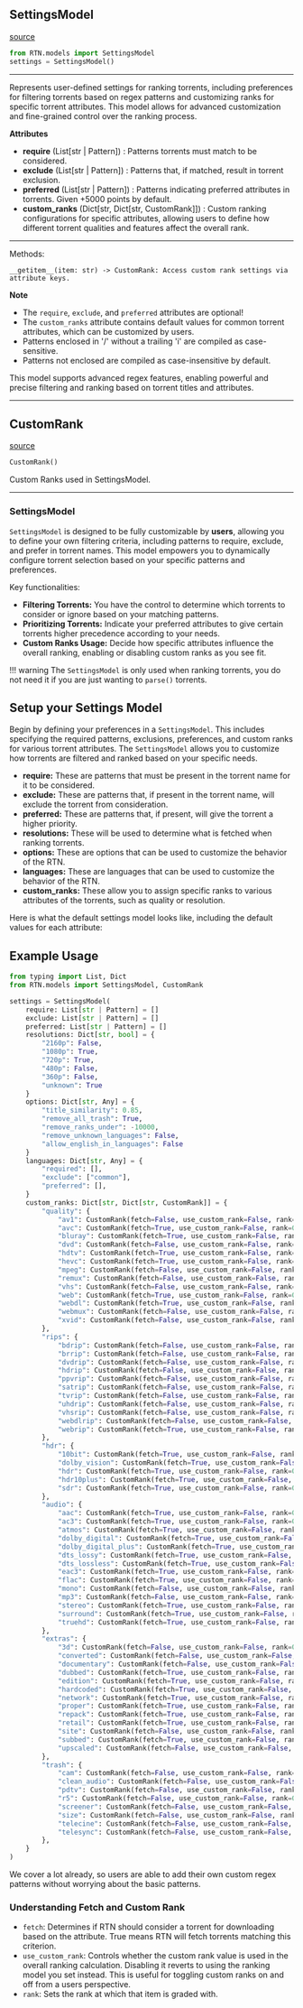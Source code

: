 ## SettingsModel
[source](https://github.com/dreulavelle/rank-torrent-name/blob/main/RTN/models.py/#L437)
```python 
from RTN.models import SettingsModel
settings = SettingsModel()
```

---
Represents user-defined settings for ranking torrents, including preferences for filtering torrents
based on regex patterns and customizing ranks for specific torrent attributes. This model allows for
advanced customization and fine-grained control over the ranking process.

**Attributes**

* **require** (List[str | Pattern]) : Patterns torrents must match to be considered.
* **exclude** (List[str | Pattern]) : Patterns that, if matched, result in torrent exclusion.
* **preferred** (List[str | Pattern]) : Patterns indicating preferred attributes in torrents. Given +5000 points by default.
* **custom_ranks** (Dict[str, Dict[str, CustomRank]]) : Custom ranking configurations for specific attributes, allowing users to define how different torrent qualities and features affect the overall rank.

---

Methods:

    __getitem__(item: str) -> CustomRank: Access custom rank settings via attribute keys.


**Note**

- The `require`, `exclude`, and `preferred` attributes are optional!
- The `custom_ranks` attribute contains default values for common torrent attributes, which can be customized by users.
- Patterns enclosed in '/' without a trailing 'i' are compiled as case-sensitive.
- Patterns not enclosed are compiled as case-insensitive by default.

This model supports advanced regex features, enabling powerful and precise filtering and ranking based on torrent titles and attributes.

----

## CustomRank
[source](https://github.com/dreulavelle/rank-torrent-name/blob/main/RTN/models.py/#L430)
```python 
CustomRank()
```

Custom Ranks used in SettingsModel.

---

### SettingsModel

`SettingsModel` is designed to be fully customizable by __users__, allowing you to define your own filtering criteria, including patterns to require, exclude, and prefer in torrent names. This model empowers you to dynamically configure torrent selection based on your specific patterns and preferences.

Key functionalities:

- **Filtering Torrents:** You have the control to determine which torrents to consider or ignore based on your matching patterns.
- **Prioritizing Torrents:** Indicate your preferred attributes to give certain torrents higher precedence according to your needs.
- **Custom Ranks Usage:** Decide how specific attributes influence the overall ranking, enabling or disabling custom ranks as you see fit.

!!! warning 
    The `SettingsModel` is only used when ranking torrents, you do not need it if you are just wanting to `parse()` torrents.

## Setup your Settings Model

Begin by defining your preferences in a `SettingsModel`. This includes specifying the required patterns, exclusions, preferences, and custom ranks for various torrent attributes. The `SettingsModel` allows you to customize how torrents are filtered and ranked based on your specific needs.

- **require:** These are patterns that must be present in the torrent name for it to be considered.
- **exclude:** These are patterns that, if present in the torrent name, will exclude the torrent from consideration.
- **preferred:** These are patterns that, if present, will give the torrent a higher priority.
- **resolutions:** These will be used to determine what is fetched when ranking torrents.
- **options:** These are options that can be used to customize the behavior of the RTN.
- **languages:** These are languages that can be used to customize the behavior of the RTN.
- **custom_ranks:** These allow you to assign specific ranks to various attributes of the torrents, such as quality or resolution.

Here is what the default settings model looks like, including the default values for each attribute:

## Example Usage

```python
from typing import List, Dict
from RTN.models import SettingsModel, CustomRank

settings = SettingsModel(
    require: List[str | Pattern] = []
    exclude: List[str | Pattern] = []
    preferred: List[str | Pattern] = []
    resolutions: Dict[str, bool] = {
        "2160p": False,
        "1080p": True,
        "720p": True,
        "480p": False,
        "360p": False,
        "unknown": True
    }
    options: Dict[str, Any] = {
        "title_similarity": 0.85,
        "remove_all_trash": True,
        "remove_ranks_under": -10000,
        "remove_unknown_languages": False,
        "allow_english_in_languages": False
    }
    languages: Dict[str, Any] = {
        "required": [],
        "exclude": ["common"],
        "preferred": [],
    }
    custom_ranks: Dict[str, Dict[str, CustomRank]] = {
        "quality": {
            "av1": CustomRank(fetch=False, use_custom_rank=False, rank=0),
            "avc": CustomRank(fetch=True, use_custom_rank=False, rank=0),
            "bluray": CustomRank(fetch=True, use_custom_rank=False, rank=0),
            "dvd": CustomRank(fetch=False, use_custom_rank=False, rank=0),
            "hdtv": CustomRank(fetch=True, use_custom_rank=False, rank=0),
            "hevc": CustomRank(fetch=True, use_custom_rank=False, rank=0),
            "mpeg": CustomRank(fetch=False, use_custom_rank=False, rank=0),
            "remux": CustomRank(fetch=False, use_custom_rank=False, rank=0),
            "vhs": CustomRank(fetch=False, use_custom_rank=False, rank=0),
            "web": CustomRank(fetch=True, use_custom_rank=False, rank=0),
            "webdl": CustomRank(fetch=True, use_custom_rank=False, rank=0),
            "webmux": CustomRank(fetch=False, use_custom_rank=False, rank=0),
            "xvid": CustomRank(fetch=False, use_custom_rank=False, rank=0),
        },
        "rips": {
            "bdrip": CustomRank(fetch=False, use_custom_rank=False, rank=0),
            "brrip": CustomRank(fetch=False, use_custom_rank=False, rank=0),
            "dvdrip": CustomRank(fetch=False, use_custom_rank=False, rank=0),
            "hdrip": CustomRank(fetch=False, use_custom_rank=False, rank=0),
            "ppvrip": CustomRank(fetch=False, use_custom_rank=False, rank=0),
            "satrip": CustomRank(fetch=False, use_custom_rank=False, rank=0),
            "tvrip": CustomRank(fetch=False, use_custom_rank=False, rank=0),
            "uhdrip": CustomRank(fetch=False, use_custom_rank=False, rank=0),
            "vhsrip": CustomRank(fetch=False, use_custom_rank=False, rank=0),
            "webdlrip": CustomRank(fetch=False, use_custom_rank=False, rank=0),
            "webrip": CustomRank(fetch=True, use_custom_rank=False, rank=0),
        },
        "hdr": {
            "10bit": CustomRank(fetch=True, use_custom_rank=False, rank=0),
            "dolby_vision": CustomRank(fetch=True, use_custom_rank=False, rank=0),
            "hdr": CustomRank(fetch=True, use_custom_rank=False, rank=0),
            "hdr10plus": CustomRank(fetch=True, use_custom_rank=False, rank=0),
            "sdr": CustomRank(fetch=True, use_custom_rank=False, rank=0),
        },
        "audio": {
            "aac": CustomRank(fetch=True, use_custom_rank=False, rank=0),
            "ac3": CustomRank(fetch=True, use_custom_rank=False, rank=0),
            "atmos": CustomRank(fetch=True, use_custom_rank=False, rank=0),
            "dolby_digital": CustomRank(fetch=True, use_custom_rank=False, rank=0),
            "dolby_digital_plus": CustomRank(fetch=True, use_custom_rank=False, rank=0),
            "dts_lossy": CustomRank(fetch=True, use_custom_rank=False, rank=0),
            "dts_lossless": CustomRank(fetch=True, use_custom_rank=False, rank=0),
            "eac3": CustomRank(fetch=True, use_custom_rank=False, rank=0),
            "flac": CustomRank(fetch=True, use_custom_rank=False, rank=0),
            "mono": CustomRank(fetch=False, use_custom_rank=False, rank=0),
            "mp3": CustomRank(fetch=False, use_custom_rank=False, rank=0),
            "stereo": CustomRank(fetch=True, use_custom_rank=False, rank=0),
            "surround": CustomRank(fetch=True, use_custom_rank=False, rank=0),
            "truehd": CustomRank(fetch=True, use_custom_rank=False, rank=0),
        },
        "extras": {
            "3d": CustomRank(fetch=False, use_custom_rank=False, rank=0),
            "converted": CustomRank(fetch=False, use_custom_rank=False, rank=0),
            "documentary": CustomRank(fetch=False, use_custom_rank=False, rank=0),
            "dubbed": CustomRank(fetch=True, use_custom_rank=False, rank=0),
            "edition": CustomRank(fetch=True, use_custom_rank=False, rank=0),
            "hardcoded": CustomRank(fetch=True, use_custom_rank=False, rank=0),
            "network": CustomRank(fetch=True, use_custom_rank=False, rank=0),
            "proper": CustomRank(fetch=True, use_custom_rank=False, rank=0),
            "repack": CustomRank(fetch=True, use_custom_rank=False, rank=0),
            "retail": CustomRank(fetch=True, use_custom_rank=False, rank=0),
            "site": CustomRank(fetch=False, use_custom_rank=False, rank=0),
            "subbed": CustomRank(fetch=True, use_custom_rank=False, rank=0),
            "upscaled": CustomRank(fetch=False, use_custom_rank=False, rank=0),
        },
        "trash": {
            "cam": CustomRank(fetch=False, use_custom_rank=False, rank=0),
            "clean_audio": CustomRank(fetch=False, use_custom_rank=False, rank=0),
            "pdtv": CustomRank(fetch=False, use_custom_rank=False, rank=0),
            "r5": CustomRank(fetch=False, use_custom_rank=False, rank=0),
            "screener": CustomRank(fetch=False, use_custom_rank=False, rank=0),
            "size": CustomRank(fetch=False, use_custom_rank=False, rank=0),
            "telecine": CustomRank(fetch=False, use_custom_rank=False, rank=0),
            "telesync": CustomRank(fetch=False, use_custom_rank=False, rank=0)
        },
    }
)
```

We cover a lot already, so users are able to add their own custom regex patterns without worrying about the basic patterns.

### Understanding Fetch and Custom Rank

- `fetch`: Determines if RTN should consider a torrent for downloading based on the attribute. True means RTN will fetch torrents matching this criterion.
- `use_custom_rank`: Controls whether the custom rank value is used in the overall ranking calculation. Disabling it reverts to using the ranking model you set instead. This is useful for toggling custom ranks on and off from a users perspective.
- `rank`: Sets the rank at which that item is graded with.
